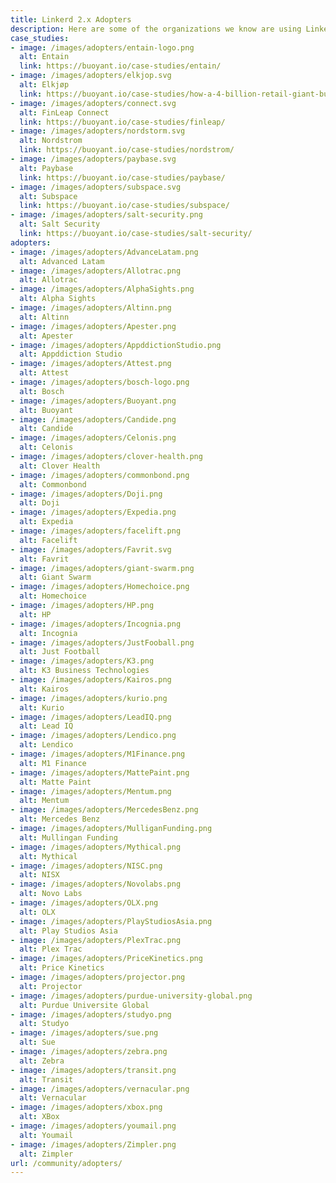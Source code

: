 ```yaml
---
title: Linkerd 2.x Adopters
description: Here are some of the organizations we know are using Linkerd 2.x. If you're using Linkerd 2.x and aren't on this list, [please submit a pull request!](https://github.com/linkerd/linkerd2/edit/main/ADOPTERS.md)
case_studies:
- image: /images/adopters/entain-logo.png
  alt: Entain
  link: https://buoyant.io/case-studies/entain/
- image: /images/adopters/elkjop.svg
  alt: Elkjøp
  link: https://buoyant.io/case-studies/how-a-4-billion-retail-giant-built-an-enterprise-grade-kubernetes-platform-powered-by-linkerd/
- image: /images/adopters/connect.svg
  alt: FinLeap Connect
  link: https://buoyant.io/case-studies/finleap/
- image: /images/adopters/nordstorm.svg
  alt: Nordstrom
  link: https://buoyant.io/case-studies/nordstrom/
- image: /images/adopters/paybase.svg
  alt: Paybase
  link: https://buoyant.io/case-studies/paybase/
- image: /images/adopters/subspace.svg
  alt: Subspace
  link: https://buoyant.io/case-studies/subspace/
- image: /images/adopters/salt-security.png
  alt: Salt Security
  link: https://buoyant.io/case-studies/salt-security/
adopters:
- image: /images/adopters/AdvanceLatam.png
  alt: Advanced Latam
- image: /images/adopters/Allotrac.png
  alt: Allotrac
- image: /images/adopters/AlphaSights.png
  alt: Alpha Sights
- image: /images/adopters/Altinn.png
  alt: Altinn
- image: /images/adopters/Apester.png
  alt: Apester
- image: /images/adopters/AppddictionStudio.png
  alt: Appddiction Studio
- image: /images/adopters/Attest.png
  alt: Attest
- image: /images/adopters/bosch-logo.png
  alt: Bosch
- image: /images/adopters/Buoyant.png
  alt: Buoyant
- image: /images/adopters/Candide.png
  alt: Candide
- image: /images/adopters/Celonis.png
  alt: Celonis
- image: /images/adopters/clover-health.png
  alt: Clover Health
- image: /images/adopters/commonbond.png
  alt: Commonbond
- image: /images/adopters/Doji.png
  alt: Doji
- image: /images/adopters/Expedia.png
  alt: Expedia
- image: /images/adopters/facelift.png
  alt: Facelift
- image: /images/adopters/Favrit.svg
  alt: Favrit
- image: /images/adopters/giant-swarm.png
  alt: Giant Swarm
- image: /images/adopters/Homechoice.png
  alt: Homechoice
- image: /images/adopters/HP.png
  alt: HP
- image: /images/adopters/Incognia.png
  alt: Incognia
- image: /images/adopters/JustFooball.png
  alt: Just Football
- image: /images/adopters/K3.png
  alt: K3 Business Technologies
- image: /images/adopters/Kairos.png
  alt: Kairos
- image: /images/adopters/kurio.png
  alt: Kurio
- image: /images/adopters/LeadIQ.png
  alt: Lead IQ
- image: /images/adopters/Lendico.png
  alt: Lendico
- image: /images/adopters/M1Finance.png
  alt: M1 Finance
- image: /images/adopters/MattePaint.png
  alt: Matte Paint
- image: /images/adopters/Mentum.png
  alt: Mentum
- image: /images/adopters/MercedesBenz.png
  alt: Mercedes Benz
- image: /images/adopters/MulliganFunding.png
  alt: Mullingan Funding
- image: /images/adopters/Mythical.png
  alt: Mythical
- image: /images/adopters/NISC.png
  alt: NISX
- image: /images/adopters/Novolabs.png
  alt: Novo Labs
- image: /images/adopters/OLX.png
  alt: OLX
- image: /images/adopters/PlayStudiosAsia.png
  alt: Play Studios Asia
- image: /images/adopters/PlexTrac.png
  alt: Plex Trac
- image: /images/adopters/PriceKinetics.png
  alt: Price Kinetics
- image: /images/adopters/projector.png
  alt: Projector
- image: /images/adopters/purdue-university-global.png
  alt: Purdue Universite Global
- image: /images/adopters/studyo.png
  alt: Studyo
- image: /images/adopters/sue.png
  alt: Sue
- image: /images/adopters/zebra.png
  alt: Zebra
- image: /images/adopters/transit.png
  alt: Transit
- image: /images/adopters/vernacular.png
  alt: Vernacular
- image: /images/adopters/xbox.png
  alt: XBox
- image: /images/adopters/youmail.png
  alt: Youmail
- image: /images/adopters/Zimpler.png
  alt: Zimpler
url: /community/adopters/
---
```

